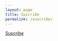```yaml
---
layout: page
title: Suscribe
permalink: /suscribe/
---
```


[Suscribe](http://galis2214.github.io/blog/atom.xml)
